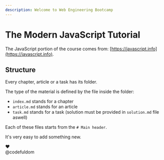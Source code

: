```yaml
---
description: Welcome to Web Engineering Bootcamp
---
```


# The Modern JavaScript Tutorial

The JavaScript portion of the course comes from: [https://javascript.info](https://javascript.info).

## Structure

Every chapter, article or a task has its folder.

The type of the material is defined by the file inside the folder:

* `index.md` stands for a chapter
* `article.md` stands for an article
* `task.md` stands for a task \(solution must be provided in `solution.md` file aswell\)

Each of these files starts from the `# Main header`.

It's very easy to add something new.

♥  
@codefuldom

